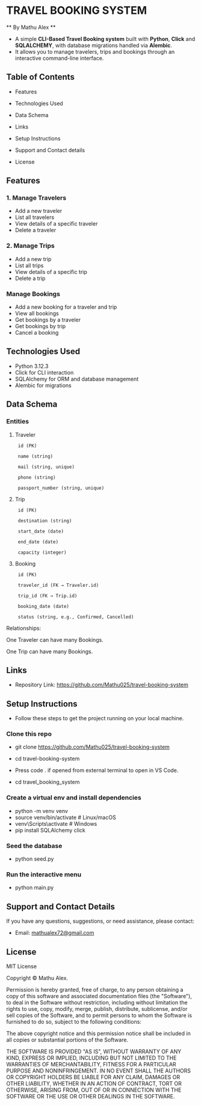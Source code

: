 # TRAVEL BOOKING SYSTEM

** By Mathu Alex **

- A simple **CLI-Based Travel Booking system** built with **Python**, **Click** and **SQLALCHEMY**, with database migrations handled via **Alembic**. 
- It allows you to manage travelers, trips and bookings through an interactive command-line interface.


## Table of Contents

- Features

- Technologies Used

- Data Schema

- Links

- Setup Instructions

- Support and Contact details

- License

## Features

### 1. Manage Travelers

- Add a new traveler
- List all travelers
- View details of a specific traveler
- Delete a traveler

### 2. Manage Trips

- Add a new trip
- List all trips
- View details of a specific trip
- Delete a trip

### Manage Bookings

- Add a new booking for a traveler and trip
- View all bookings
- Get bookings by a traveler
- Get bookings by trip
- Cancel a booking

## Technologies Used

- Python 3.12.3
- Click for CLI interaction
- SQLAlchemy for ORM and database management
- Alembic for migrations

## Data Schema

### Entities

1. Traveler

        id (PK)

        name (string)

        mail (string, unique)

        phone (string)

        passport_number (string, unique)

2. Trip

        id (PK)

        destination (string)

        start_date (date)

        end_date (date)

        capacity (integer)

3. Booking

        id (PK)

        traveler_id (FK → Traveler.id)

        trip_id (FK → Trip.id)

        booking_date (date)

        status (string, e.g., Confirmed, Cancelled)

Relationships:

One Traveler can have many Bookings.

One Trip can have many Bookings.

## Links

- Repository Link: https://github.com/Mathu025/travel-booking-system


## Setup Instructions

- Follow these steps to get the project running on your local machine.

### Clone this repo

- git clone <https://github.com/Mathu025/travel-booking-system>

- cd travel-booking-system

- Press code . if opened from external terminal to open in VS Code.

- cd travel_booking_system


### Create a virtual env and install dependencies

- python -m venv venv
- source venv/bin/activate   # Linux/macOS
- venv\Scripts\activate      # Windows
- pip install SQLAlchemy click


### Seed the database

- python seed.py

### Run the interactive menu

- python main.py

## Support and Contact Details

If you have any questions, suggestions, or need assistance, please contact:

- Email: <mathualex72@gmail.com>

## License

MIT License

Copyright &copy; Mathu Alex.

Permission is hereby granted, free of charge, to any person obtaining a copy of this software and associated documentation files (the "Software"), to deal in the Software without restriction, including without limitation the rights to use, copy, modify, merge, publish, distribute, sublicense, and/or sell copies of the Software, and to permit persons to whom the Software is furnished to do so, subject to the following conditions:

The above copyright notice and this permission notice shall be included in all copies or substantial portions of the Software.

THE SOFTWARE IS PROVIDED "AS IS", WITHOUT WARRANTY OF ANY KIND, EXPRESS OR IMPLIED, INCLUDING BUT NOT LIMITED TO THE WARRANTIES OF MERCHANTABILITY, FITNESS FOR A PARTICULAR PURPOSE AND NONINFRINGEMENT. IN NO EVENT SHALL THE AUTHORS OR COPYRIGHT HOLDERS BE LIABLE FOR ANY CLAIM, DAMAGES OR OTHER LIABILITY, WHETHER IN AN ACTION OF CONTRACT, TORT OR OTHERWISE, ARISING FROM, OUT OF OR IN CONNECTION WITH THE SOFTWARE OR THE USE OR OTHER DEALINGS IN THE SOFTWARE.
